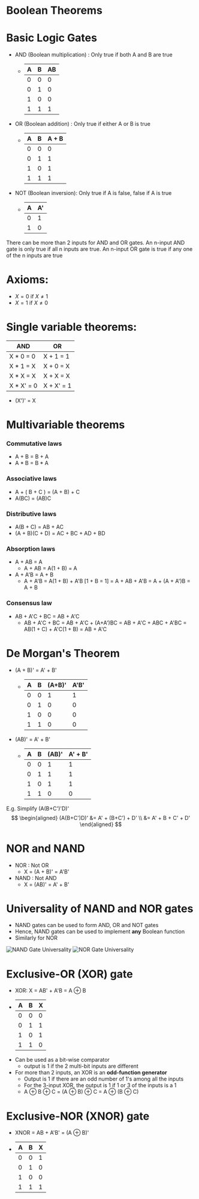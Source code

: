 # Boolean Theorems

# Basic Logic Gates
- AND (Boolean multiplication) : Only true if both A and B are true
    - A | B | AB
      --- | --- | ---
      0 | 0 | 0
      0 | 1 | 0
      1 | 0 | 0
      1 | 1 | 1
- OR (Boolean addition) : Only true if either A or B is true
    - A | B | A + B
      --- | --- | ---
      0 | 0 | 0
      0 | 1 | 1
      1 | 0 | 1
      1 | 1 | 1
- NOT (Boolean inversion): Only true if A is false, false if A is true
    - A | A'
      --- | ---
      0 | 1
      1 | 0

There can be more than 2 inputs for AND and OR gates. An n-input AND gate is only true if all n inputs are true. An n-input OR gate is true if any one of the n inputs are true

# Axioms:
- $X = 0$ if $X \neq 1$
- $X = 1$ if $X \neq 0$

# Single variable theorems:
AND | OR 
--- | ---
X * 0 = 0 | X + 1 = 1
X * 1 = X | X + 0 = X
X * X = X | X + X = X
X * X' = 0 | X + X' = 1

- (X')' = X

# Multivariable theorems
### Commutative laws
- A + B = B + A
- A * B = B * A

### Associative laws
- A + ( B + C ) = (A + B) + C
- A(BC) = (AB)C

### Distributive laws
- A(B + C) = AB + AC
- (A + B)(C + D) = AC + BC + AD + BD

### Absorption laws
- A + AB = A
    - A + AB = A(1 + B) = A
- A + A'B = A + B
    - A + A'B = A(1 + B) + A'B [1 + B = 1] = A + AB + A'B = A + (A + A')B = A + B

### Consensus law
- AB + A'C + BC = AB + A'C
    - AB + A'C + BC = AB + A'C + (A+A')BC = AB + A'C + ABC + A'BC = AB(1 + C) + A'C(1 + B) = AB + A'C

# De Morgan's Theorem
- (A + B)' = A' + B'
    - A | B | (A+B)' | A'B'
      --- | --- | --- | ---
      0 | 0 | 1 | 1
      0 | 1 | 0 | 0
      1 | 0 | 0 | 0
      1 | 1 | 0 | 0

- (AB)' = A' + B'
    - A | B | (AB)' | A' + B'
      --- | --- | --- | ---
      0 | 0 | 1 | 1
      0 | 1 | 1 | 1
      1 | 0 | 1 | 1
      1 | 1 | 0 | 0

E.g. Simplify (A(B+C')'D)'
$$
\begin{aligned}
(A(B+C')D)' &= A' + (B+C') + D' \\
&= A' + B + C' + D'
\end{aligned}
$$

# NOR and NAND
- NOR : Not OR
    - X = (A + B)' = A'B'
- NAND : Not AND
    - X = (AB)' = A' + B'

# Universality of NAND and NOR gates
- NAND gates can be used to form AND, OR and NOT gates
- Hence, NAND gates can be used to implement **any** Boolean function
- Similarly for NOR

![NAND Gate Universality](nand-gate-universality.jpg)
![NOR Gate Universality](nor-gate-universality.jpg)

# Exclusive-OR (XOR) gate
- XOR: X = AB' + A'B = A ⊕ B
- A | B | X
  --- | --- | ---
  0 | 0 | 0
  0 | 1 | 1
  1 | 0 | 1
  1 | 1 | 0
- Can be used as a bit-wise comparator
    - output is 1 if the 2 multi-bit inputs are different
- For more than 2 inputs, an XOR is an **odd-function generator**
    - Output is 1 if there are an odd number of 1's among all the inputs
    - For the 3-input XOR, the output is 1 if 1 or 3 of the inputs is a 1
    - A ⊕ B ⊕ C = (A ⊕ B) ⊕ C = A ⊕ (B ⊕ C)

# Exclusive-NOR (XNOR) gate
- XNOR = AB + A'B' = (A ⊕ B)'
- A | B | X
  --- | --- | ---
  0 | 0 | 1
  0 | 1 | 0
  1 | 0 | 0
  1 | 1 | 1